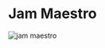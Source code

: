 # Jam Maestro 

![jam maestro](https://user-images.githubusercontent.com/47401343/198280261-4de08b42-124f-4345-bc5f-574d0a52e284.png)
